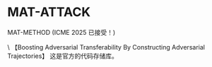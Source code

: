 # MAT-ATTACK
MAT-METHOD (ICME 2025 已接受！)

\\
【Boosting Adversarial Transferability By Constructing Adversarial Trajectories】 
这是官方的代码存储库。

